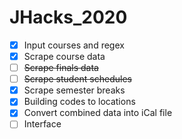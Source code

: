 # JHacks_2020

- [X] Input courses and regex
- [X] Scrape course data
- [ ] ~~Scrape finals data~~
- [ ] ~~Scrape student schedules~~
- [X] Scrape semester breaks
- [X] Building codes to locations
- [X] Convert combined data into iCal file
- [ ] Interface
